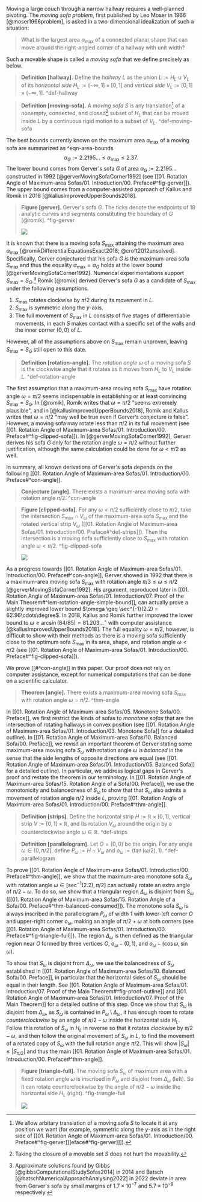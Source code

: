 Moving a large couch through a narrow hallway requires a well-planned pivoting. The _moving sofa problem_, first published by Leo Moser in 1966 [@moser1966problem], is asked in a two-dimensional idealization of such a situation:

> What is the largest area $\alpha_{\text{max}}$ of a connected planar shape that can move around the right-angled corner of a hallway with unit width?

Such a movable shape is called a _moving sofa_ that we define precisely as below.

> __Definition [hallway].__ Define the _hallway_ $L$ as the union $L := H_L \cup V_L$ of its _horizontal side_ $H_L := (-\infty, 1] \times [0, 1]$ and _vertical side_ $V_L := [0, 1] \times (-\infty, 1]$. ^def-hallway

> __Definition [moving-sofa].__ A _moving sofa_ $S$ is any translation[^sofa-translation] of a nonempty, connected, and closed[^sofa-closed] subset of $H_L$ that can be moved inside $L$ by a continuous rigid motion to a subset of $V_L$. ^def-moving-sofa

The best bounds currently known on the maximum area $\alpha_{\max}$ of a moving sofa are summarized as ^eqn-area-bounds
$$
\alpha_G := 2.2195\dots \leq \alpha_{\max} \leq 2.37.
$$
The lower bound comes from Gerver's sofa $G$ of area $\alpha_G := 2.2195\dots$ constructed in 1992 [@gerverMovingSofaCorner1992] (see [[01. Rotation Angle of Maximum-area Sofas/01. Introduction/00. Preface#^fig-gerver]]). The upper bound comes from a computer-assisted approach of Kallus and Romik in 2018 [@kallusImprovedUpperBounds2018].

> __Figure [gerver].__ Gerver's sofa $G$. The ticks denote the endpoints of 18 analytic curves and segments constituting the boundary of $G$ [@romik]. ^fig-gerver
> 
> ![](images/gerverFull.svg)

It is known that there is a moving sofa $S_{\max}$ attaining the maximum area $\alpha_{\max}$ [@romikDifferentialEquationsExact2018; @croft2012unsolved]. Specifically, Gerver conjectured that his sofa $G$ _is_ the maximum-area sofa $S_{\max}$ and thus the equality $\alpha_{\max} = \alpha_G$ holds at the lower bound [@gerverMovingSofaCorner1992]. Numerical experimentations support $S_{\max} = S_G$.[^numerical] Romik [@romik] derived Gerver's sofa $G$ as a candidate of $S_{\max}$ under the following assumptions.

1. $S_{\max}$ rotates clockwise by $\pi/2$ during its movement in $L$.
2. $S_{\max}$ is symmetric along the $y$-axis.
3. The full movement of $S_{\max}$ in $L$ consists of five stages of differentiable movements, in each $S$ makes contact with a specific set of the walls and the inner corner $(0, 0)$ of $L$.

However, all of the assumptions above on $S_{\max}$ remain unproven, leaving $S_{\max} = S_G$ still open to this date.

> __Definition [rotation-angle].__ The _rotation angle_ $\omega$ of a moving sofa $S$ is the clockwise angle that it rotates as it moves from $H_L$ to $V_L$ inside $L$. ^def-rotation-angle

The first assumption that a maximum-area moving sofa $S_{\max}$ have rotation angle $\omega = \pi/2$ seems indispensable in establishing or at least convincing $S_{\max} = S_G$. In [@romik], Romik writes that $\omega = \pi/2$ "seems extremely plausible", and in [@kallusImprovedUpperBounds2018], Romik and Kallus writes that $\omega = \pi/2$ "may well be true even if Gerver’s conjecture is false". However, a moving sofa may rotate less than $\pi/2$ in its full movement (see [[01. Rotation Angle of Maximum-area Sofas/01. Introduction/00. Preface#^fig-clipped-sofa]]). In [@gerverMovingSofaCorner1992], Gerver derives his sofa $G$ only for the rotation angle $\omega = \pi/2$ without further justification, although the same calculation could be done for $\omega < \pi/2$ as well.

In summary, all known derivations of Gerver's sofa depends on the following [[01. Rotation Angle of Maximum-area Sofas/01. Introduction/00. Preface#^con-angle]].

> __Conjecture [angle].__ There exists a maximum-area moving sofa with rotation angle $\pi/2$. ^con-angle

> __Figure [clipped-sofa].__ For any $\omega < \pi/2$ sufficiently close to $\pi/2$, take the intersection $S_{\text{max}} \cap V_\omega$ of the maximum-area sofa $S_{\max}$ and the rotated vertical strip $V_\omega$ ([[01. Rotation Angle of Maximum-area Sofas/01. Introduction/00. Preface#^def-strips]]). Then the intersection is a moving sofa sufficiently close to $S_{\max}$ with rotation angle $\omega < \pi/2$. ^fig-clipped-sofa
> 
> ![](images/clippedSofaCombined.svg)

As a progress towards [[01. Rotation Angle of Maximum-area Sofas/01. Introduction/00. Preface#^con-angle]], Gerver showed in 1992 that there is a maximum-area moving sofa $S_{\max}$ with rotation angle $\pi/ 3 \leq \omega \leq \pi/2$ [@gerverMovingSofaCorner1992]. His argument, reproduced later in [[01. Rotation Angle of Maximum-area Sofas/01. Introduction/07. Proof of the Main Theorem#^lem-rotation-angle-simple-bound]], can actually prove a slightly improved lower bound $\omega \geq \sec^{-1}(2.2) = 62.96\cdots\degree$. In 2018, Kallus and Romik further improved the lower bound to $\omega \geq \arcsin(84/85) = 81.203\dots^\circ$ with computer assistance [@kallusImprovedUpperBounds2018]. The full equality $\omega = \pi/2$, however, is difficult to show with their methods as there is a moving sofa sufficiently close to the optimum sofa $S_{\max}$ in its area, shape, and rotation angle $\omega < \pi/2$ (see [[01. Rotation Angle of Maximum-area Sofas/01. Introduction/00. Preface#^fig-clipped-sofa]]).

We prove [[#^con-angle]] in this paper. Our proof does not rely on computer assistance, except for numerical computations that can be done on a scientific calculator.

> __Theorem [angle].__ There exists a maximum-area moving sofa $S_{\max}$ with rotation angle $\omega = \pi/2$. ^thm-angle

In [[01. Rotation Angle of Maximum-area Sofas/05. Monotone Sofa/00. Preface]], we first restrict the kinds of sofas to _monotone sofas_ that are the intersection of rotating hallways in convex position (see [[01. Rotation Angle of Maximum-area Sofas/01. Introduction/03. Monotone Sofa]] for a detailed outline). In [[01. Rotation Angle of Maximum-area Sofas/10. Balanced Sofa/00. Preface]], we revisit an important theorem of Gerver stating some maximum-area moving sofa $S_{\omega}$ with rotation angle $\omega$ is _balanced_ in the sense that the side lengths of opposite directions are equal (see [[01. Rotation Angle of Maximum-area Sofas/01. Introduction/05. Balanced Sofa]] for a detailed outline). In particular, we address logical gaps in Gerver's proof and restate the theorem in our terminology. In [[01. Rotation Angle of Maximum-area Sofas/15. Rotation Angle of a Sofa/00. Preface]], we use the monotonicity and balancedness of $S_\omega$ to show that that $S_\omega$ also admits a movement of rotation angle $\pi/2$ inside $L$, proving [[01. Rotation Angle of Maximum-area Sofas/01. Introduction/00. Preface#^thm-angle]].

> __Definition [strips].__ Define the horizontal strip $H := \mathbb{R} \times [0, 1]$, vertical strip $V := [0, 1] \times \mathbb{R}$, and its rotation $V_\omega$ around the origin by a counterclockwise angle $\omega \in \mathbb{R}$. ^def-strips

> __Definition [parallelogram].__ Let $O = (0, 0)$ be the origin. For any angle $\omega \in (0, \pi/2]$, define $P_\omega := H \cap V_\omega$ and $o_\omega := (\tan(\omega/2), 1)$. ^def-parallelogram

To prove [[01. Rotation Angle of Maximum-area Sofas/01. Introduction/00. Preface#^thm-angle]], we show that the maximum-area monotone sofa $S_\omega$ with rotation angle $\omega \in [\sec^{-1}(2.2), \pi/2]$ can actually rotate an extra angle of $\pi/2 - \omega$. To do so, we show that a triangular region $\Delta_\omega$ is disjoint from $S_\omega$ ([[01. Rotation Angle of Maximum-area Sofas/15. Rotation Angle of a Sofa/00. Preface#^thm-balanced-consumed]]). The monotone sofa $S_\omega$ is always inscribed in the parallelogram $P_\omega$ of width 1 with lower-left corner $O$ and upper-right corner $o_\omega$, making an angle of $\pi/2 + \omega$ at both corners (see [[01. Rotation Angle of Maximum-area Sofas/01. Introduction/00. Preface#^fig-triangle-full]]). The region $\Delta_\omega$ is then defined as the triangular region near $O$ formed by three vertices $O$, $o_\omega - (0, 1)$, and $o_\omega - (\cos \omega, \sin \omega)$.

To show that $S_\omega$ is disjoint from $\Delta_\omega$, we use the balancedness of $S_\omega$ established in [[01. Rotation Angle of Maximum-area Sofas/10. Balanced Sofa/00. Preface]], in particular that the horizontal sides of $S_\omega$ should be equal in their length. See [[01. Rotation Angle of Maximum-area Sofas/01. Introduction/07. Proof of the Main Theorem#^fig-proof-outline]] and [[01. Rotation Angle of Maximum-area Sofas/01. Introduction/07. Proof of the Main Theorem]] for a detailed outline of this step. Once we show that $S_\omega$ is disjoint from $\Delta_\omega$, as $S_\omega$ is contained in $P_\omega \setminus \Delta_\omega$, it has enough room to rotate _counterclockwise_ by an angle of $\pi/2 - \omega$ inside the horizontal side $H_L$. Follow this rotation of $S_\omega$ in $H_L$ in reverse so that it rotates _clockwise_ by $\pi/2 - \omega$, and then follow the original movement of $S_\omega$ in $L$, to find the movement of a rotated copy of $S_\omega$ with the full rotation angle $\pi/2$. This will show $|S_\omega| \leq |S_{\pi/2}|$ and thus the main [[01. Rotation Angle of Maximum-area Sofas/01. Introduction/00. Preface#^thm-angle]].

> __Figure [triangle-full].__ The moving sofa $S_\omega$ of maximum area with a fixed rotation angle $\omega$ is inscribed in $P_\omega$ and disjoint from $\Delta_\omega$ (left). So it can rotate counterclockwise by the angle of $\pi/2-\omega$ inside the horizontal side $H_L$ (right). ^fig-triangle-full
> 
> ![](images/triangleFull.svg)

[^sofa-translation]: We allow arbitary translation of a moving sofa $S$ to locate it at any position we want (for example, symmetric along the $y$-axis as in the right side of [[01. Rotation Angle of Maximum-area Sofas/01. Introduction/00. Preface#^fig-gerver]]]eface#^fig-gerver]]]).

[^sofa-closed]: Taking the closure of a movable set $S$ does not hurt the movability.

[^numerical]: Approximate solutions found by Gibbs [@gibbsComputationalStudySofas2014] in 2014 and Batsch [@batschNumericalApproachAnalysing2022] in 2022 deviate in area from Gerver's sofa by small margins of $1.7 \times 10^{-7}$ and $5.7 \times 10^{-9}$ respectively.